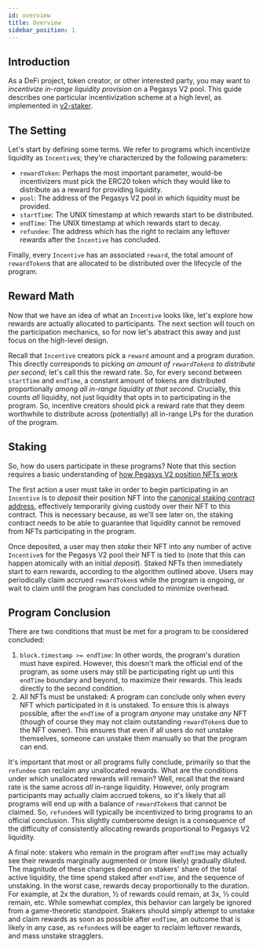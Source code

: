 ```yaml
---
id: overview
title: Overview
sidebar_position: 1
---
```


## Introduction

As a DeFi project, token creator, or other interested party, you may want to _incentivize in-range liquidity provision_ on a Pegasys V2 pool. This guide describes one particular incentivization scheme at a high level, as implemented in [v2-staker](https://github.com/Pegasys-fi/v2-staker).

## The Setting

Let's start by defining some terms. We refer to programs which incentivize liquidity as `Incentive`s; they're characterized by the following parameters:

- `rewardToken`: Perhaps the most important parameter, would-be incentivizers must pick the ERC20 token which they would like to distribute as a reward for providing liquidity.
- `pool`: The address of the Pegasys V2 pool in which liquidity must be provided.
- `startTime`: The UNIX timestamp at which rewards start to be distributed.
- `endTime`: The UNIX timestamp at which rewards start to decay.
- `refundee`: The address which has the right to reclaim any leftover rewards after the `Incentive` has concluded.

Finally, every `Incentive` has an associated `reward`, the total amount of `rewardToken`s that are allocated to be distributed over the lifecycle of the program.

## Reward Math

Now that we have an idea of what an `Incentive` looks like, let's explore how rewards are actually allocated to participants. The next section will touch on the participation mechanics, so for now let's abstract this away and just focus on the high-level design.

Recall that `Incentive` creators pick a `reward` amount and a program duration. This directly corresponds to picking _an amount of `rewardToken`s to distribute per second_; let's call this the reward rate. So, for every second between `startTime` and `endTime`, a constant amount of tokens are distributed proportionally _among all in-range liquidity at that second_. Crucially, this counts _all_ liquidity, not just liquidity that opts in to participating in the program. So, incentive creators should pick a reward rate that they deem worthwhile to distribute across (potentially) all in-range LPs for the duration of the program.

## Staking

So, how do users participate in these programs? Note that this section requires a basic understanding of [how Pegasys V2 position NFTs work](../../reference/periphery/NonfungiblePositionManager)

The first action a user must take in order to begin participating in an `Incentive` is to _deposit_ their position NFT into the [canonical staking contract address](https://github.com/Pegasys-fi/v2-staker#deployments), effectively temporarily giving custody over their NFT to this contract. This is necessary because, as we'll see later on, the staking contract needs to be able to guarantee that liquidity cannot be removed from NFTs participating in the program.

Once deposited, a user may then _stake_ their NFT into any number of active `Incentive`s for the Pegasys V2 pool their NFT is tied to (note that this can happen atomically with an initial _deposit_). Staked NFTs then immediately start to earn rewards, according to the algorithm outlined above. Users may periodically claim accrued `rewardToken`s while the program is ongoing, or wait to claim until the program has concluded to minimize overhead.

## Program Conclusion

There are two conditions that must be met for a program to be considered concluded:

1. `block.timestamp >= endTime`: In other words, the program's duration must have expired. However, this doesn't mark the official end of the program, as some users may still be participating right up unti this `endTime` boundary and beyond, to maximize their rewards. This leads directly to the second condition.
2. All NFTs must be unstaked: A program can conclude only when every NFT which participated in it is unstaked. To ensure this is always possible, after the `endTime` of a program _anyone_ may unstake _any_ NFT (though of course they may not claim outstanding `rewardToken`s due to the NFT owner). This ensures that even if all users do not unstake themselves, someone can unstake them manually so that the program can end.

It's important that most or all programs fully conclude, primarily so that the `refundee` can reclaim any unallocated rewards. What are the conditions under which unallocated rewards will remain? Well, recall that the reward rate is the same across _all_ in-range liquidity. However, only program participants may actually claim accrued tokens, so it's likely that all programs will end up with a balance of `rewardToken`s that cannot be claimed. So, `refundee`s will typically be incentivized to bring programs to an official conclusion. This slightly cumbersome design is a consequence of the difficulty of consistently allocating rewards proportional to Pegasys V2 liquidity.

A final note: stakers who remain in the program after `endTime` may actually see their rewards marginally augmented or (more likely) gradually diluted. The magnitude of these changes depend on stakers' share of the total active liquidity, the time spend staked after `endTime`, and the sequence of unstaking. In the worst case, rewards decay proportionally to the duration. For example, at 2x the duration, ½ of rewards could remain, at 3x, ⅓ could remain, etc. While somewhat complex, this behavior can largely be ignored from a game-theoretic standpoint. Stakers should simply attempt to unstake and claim rewards as soon as possible after `endTime`, an outcome that is likely in any case, as `refundee`s will be eager to reclaim leftover rewards, and mass unstake stragglers.
